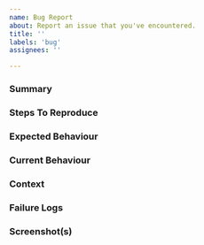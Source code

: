 ```yaml
---
name: Bug Report
about: Report an issue that you've encountered.
title: ''
labels: 'bug'
assignees: ''

---
```


### Summary

<!--- Please provide information about the failure. -->

### Steps To Reproduce

<!--- Please provide detailed steps for reproducing this issue. -->

### Expected Behaviour

<!--- Explain how the program should behave once the issue has been resolved. -->

### Current Behaviour

<!--- Please provide information about the undesired current behaviour. -->

### Context

<!--- Please provide any relevant information about your system setup. Mantid Imaging version can be obtained by running `conda list mantidimaging` and system information can be obtained by running `uname -a`. -->

### Failure Logs

<!--- [Optional] Please include any relevant log snippets here. -->

### Screenshot(s)

<!--- [Optional] Include screenshots that illustrate the problem. -->
